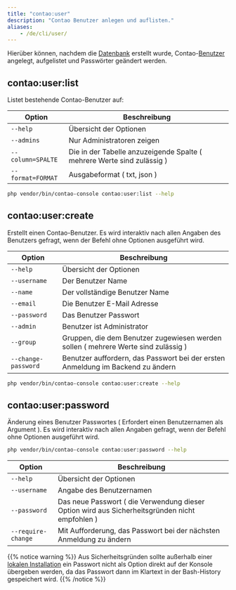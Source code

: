 ```yaml
---
title: "contao:user"
description: "Contao Benutzer anlegen und auflisten."
aliases:
    - /de/cli/user/
---
```



Hierüber können, nachdem die [Datenbank](/de/cli/migrate/) erstellt wurde, Contao-[Benutzer](/de/benutzerverwaltung/benutzer/) angelegt, 
aufgelistet und Passwörter geändert werden. 


## contao:user:list

Listet bestehende Contao-Benutzer auf:

| Option | Beschreibung |
| --- | --- |
| `--help`   | Übersicht der Optionen |
| `--admins` | Nur Administratoren zeigen |
| `--column=SPALTE` | Die in der Tabelle anzuzeigende Spalte ( mehrere Werte sind zulässig )  |
| `--format=FORMAT` | Ausgabeformat ( txt, json ) |

```bash
php vendor/bin/contao-console contao:user:list --help
```


## contao:user:create

Erstellt einen Contao-Benutzer. Es wird interaktiv nach allen Angaben des Benutzers gefragt, wenn der Befehl ohne Optionen ausgeführt wird.

| Option | Beschreibung |
| --- | --- |
| `--help`   | Übersicht der Optionen |
| `--username` | Der Benutzer Name |
| `--name` | Der vollständige Benutzer Name |
| `--email` | Die Benutzer E-Mail Adresse |
| `--password` | Das Benutzer Passwort |
| `--admin` | Benutzer ist Administrator |
| `--group` | Gruppen, die dem Benutzer zugewiesen werden sollen ( mehrere Werte sind zulässig ) |
| `--change-password` | Benutzer auffordern, das Passwort bei der ersten Anmeldung im Backend zu ändern |

```bash
php vendor/bin/contao-console contao:user:create --help
```


## contao:user:password

Änderung eines Benutzer Passwortes ( Erfordert einen Benutzernamen als Argument ). Es wird interaktiv nach allen Angaben gefragt, 
wenn der Befehl ohne Optionen ausgeführt wird.

```bash
php vendor/bin/contao-console contao:user:password --help
```

| Option | Beschreibung |
| --- | --- |
| `--help`   | Übersicht der Optionen |
| `--username` | Angabe des Benutzernamen |
| `--password` | Das neue Passwort ( die Verwendung dieser Option wird aus Sicherheitsgründen nicht empfohlen ) |
| `--require-change` | Mit Aufforderung, das Passwort bei der nächsten Anmeldung zu ändern |


{{% notice warning %}}
Aus Sicherheitsgründen sollte außerhalb einer [lokalen Installation](/de/anleitungen/lokale-installation/) ein Passwort nicht als 
Option direkt auf der Konsole übergeben werden, da das Passwort dann im Klartext in der Bash-History gespeichert wird.
{{% /notice %}}